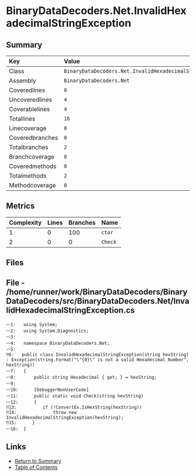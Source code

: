 ﻿# BinaryDataDecoders.Net.InvalidHexadecimalStringException

## Summary

| Key             | Value                                                      |
| :-------------- | :--------------------------------------------------------- |
| Class           | `BinaryDataDecoders.Net.InvalidHexadecimalStringException` |
| Assembly        | `BinaryDataDecoders.Net`                                   |
| Coveredlines    | `0`                                                        |
| Uncoveredlines  | `4`                                                        |
| Coverablelines  | `4`                                                        |
| Totallines      | `16`                                                       |
| Linecoverage    | `0`                                                        |
| Coveredbranches | `0`                                                        |
| Totalbranches   | `2`                                                        |
| Branchcoverage  | `0`                                                        |
| Coveredmethods  | `0`                                                        |
| Totalmethods    | `2`                                                        |
| Methodcoverage  | `0`                                                        |

## Metrics

| Complexity | Lines | Branches | Name    |
| :--------- | :---- | :------- | :------ |
| 1          | 0     | 100      | `ctor`  |
| 2          | 0     | 0        | `Check` |

## Files

## File - /home/runner/work/BinaryDataDecoders/BinaryDataDecoders/src/BinaryDataDecoders.Net/InvalidHexadecimalStringException.cs

```CSharp
〰1:   using System;
〰2:   using System.Diagnostics;
〰3:   
〰4:   namespace BinaryDataDecoders.Net;
〰5:   
‼6:   public class InvalidHexadecimalStringException(string hexString) : Exception(string.Format("\"{0}\" is not a valid Hexadecimal Number", hexString))
〰7:   {
〰8:       public string Hexadecimal { get; } = hexString;
〰9:   
〰10:      [DebuggerNonUserCode]
〰11:      public static void Check(string hexString)
〰12:      {
‼13:          if (!ConvertEx.IsHexString(hexString))
‼14:              throw new InvalidHexadecimalStringException(hexString);
‼15:      }
〰16:  }
```

## Links

* [Return to Summary](Summary.md)
* [Table of Contents](../TOC.md)

